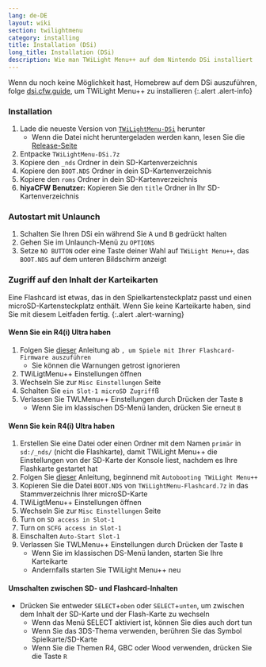 ```yaml
---
lang: de-DE
layout: wiki
section: twilightmenu
category: installing
title: Installation (DSi)
long_title: Installation (DSi)
description: Wie man TWiLight Menu++ auf dem Nintendo DSi installiert
---
```


Wenn du noch keine Möglichkeit hast, Homebrew auf dem DSi auszuführen, folge [dsi.cfw.guide](https://dsi.cfw.guide), um TWiLight Menu++ zu installieren
{:.alert .alert-info}

### Installation
1. Lade die neueste Version von [`TWiLightMenu-DSi`](https://github.com/DS-Homebrew/TWiLightMenu/releases/latest/download/TWiLightMenu-DSi.7z) herunter
    - Wenn die Datei nicht heruntergeladen werden kann, lesen Sie die [Release-Seite](https://github.com/DS-Homebrew/TWiLightMenu/releases/latest)
1. Entpacke `TWiLightMenu-DSi.7z`
1. Kopiere den `_nds` Ordner in dein SD-Kartenverzeichnis
1. Kopiere den `BOOT.NDS` Ordner in dein SD-Kartenverzeichnis
1. Kopiere den `roms` Ordner in dein SD-Kartenverzeichnis
1. **hiyaCFW Benutzer:** Kopieren Sie den `title` Ordner in Ihr SD-Kartenverzeichnis

### Autostart mit Unlaunch
1. Schalten Sie Ihren DSi ein während Sie <kbd class="face">A</kbd> und <kbd class="face">B</kbd> gedrückt halten
1. Gehen Sie im Unlaunch-Menü zu `OPTIONS`
1. Setze `NO BUTTON` oder eine Taste deiner Wahl auf `TWiLight Menu++`, das `BOOT.NDS` auf dem unteren Bildschirm anzeigt

### Zugriff auf den Inhalt der Karteikarten

Eine Flashcard ist etwas, das in den Spielkartensteckplatz passt und einen microSD-Kartensteckplatz enthält. Wenn Sie keine Karteikarte haben, sind Sie mit diesem Leitfaden fertig.
{:.alert .alert-warning}

#### Wenn Sie ein R4(i) Ultra haben

1. Folgen Sie [dieser](installing-flashcard) Anleitung ab `, um Spiele mit Ihrer Flashcard-Firmware auszuführen`
    - Sie können die Warnungen getrost ignorieren
1. TWiLigtMenu++ Einstellungen öffnen
1. Wechseln Sie zur `Misc Einstellungen` Seite
1. Schalten Sie `ein Slot-1 microSD Zugriff`ß
1. Verlassen Sie TWLMenu++ Einstellungen durch Drücken der Taste `B`
    - Wenn Sie im klassischen DS-Menü landen, drücken Sie erneut `B`

#### Wenn Sie kein R4(i) Ultra haben

1. Erstellen Sie eine Datei oder einen Ordner mit dem Namen `primär` in `sd:/_nds/` (nicht die Flashkarte), damit TWiLight Menu++ die Einstellungen von der SD-Karte der Konsole liest, nachdem es Ihre Flashkarte gestartet hat
1. Folgen Sie [dieser](installing-flashcard) Anleitung, beginnend mit `Autobooting TWiLight Menu++`
1. Kopieren Sie die Datei `BOOT.NDS` von `TWiLightMenu-Flashcard.7z` in das Stammverzeichnis Ihrer microSD-Karte
1. TWiLigtMenu++ Einstellungen öffnen
1. Wechseln Sie zur `Misc Einstellungen` Seite
1. Turn on `SD access in Slot-1`
1. Turn on `SCFG access in Slot-1`
1. Einschalten `Auto-Start Slot-1`
1. Verlassen Sie TWLMenu++ Einstellungen durch Drücken der Taste `B`
    - Wenn Sie im klassischen DS-Menü landen, starten Sie Ihre Karteikarte
    - Andernfalls starten Sie TWiLight Menu++ neu

#### Umschalten zwischen SD- und Flashcard-Inhalten
- Drücken Sie entweder `SELECT`+`oben` oder `SELECT`+`unten`, um zwischen dem Inhalt der SD-Karte und der Flash-Karte zu wechseln
    - Wenn das Menü SELECT aktiviert ist, können Sie dies auch dort tun
    - Wenn Sie das 3DS-Thema verwenden, berühren Sie das Symbol Spielkarte/SD-Karte
    - Wenn Sie die Themen R4, GBC oder Wood verwenden, drücken Sie die Taste `R`
